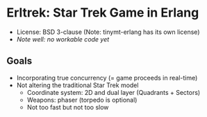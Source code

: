 # Erltrek: Star Trek Game in Erlang

* License: BSD 3-clause (Note: tinymt-erlang has its own license)
* *Note well: no workable code yet*

## Goals

* Incorporating true concurrency (= game proceeds in real-time)
* Not altering the traditional Star Trek model
    * Coordinate system: 2D and dual layer (Quadrants + Sectors)
    * Weapons: phaser (torpedo is optional)
    * Not too fast but not too slow

